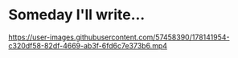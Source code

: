 # Someday I'll write...

https://user-images.githubusercontent.com/57458390/178141954-c320df58-82df-4669-ab3f-6fd6c7e373b6.mp4

